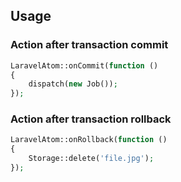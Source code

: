 ## Usage

### Action after transaction commit
```php
LaravelAtom::onCommit(function ()
{
    dispatch(new Job());
});
```

### Action after transaction rollback
```php
LaravelAtom::onRollback(function ()
{
    Storage::delete('file.jpg');
});
```
